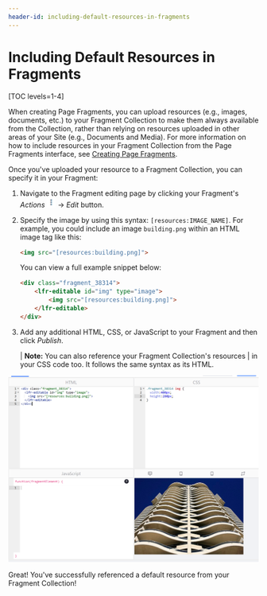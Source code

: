 ```yaml
---
header-id: including-default-resources-in-fragments
---
```


# Including Default Resources in Fragments

[TOC levels=1-4]

When creating Page Fragments, you can upload resources (e.g., images, documents,
etc.) to your Fragment Collection to make them always available from the
Collection, rather than relying on resources uploaded in other areas of your
Site (e.g., Documents and Media). For more information on how to include
resources in your Fragment Collection from the Page Fragments interface, see 
[Creating Page Fragments](/docs/7-2/user/-/knowledge_base/u/creating-page-fragments).

Once you've uploaded your resource to a Fragment Collection, you can specify it
in your Fragment:

1.  Navigate to the Fragment editing page by clicking your Fragment's *Actions*
    ![Actions](../../../images/icon-actions.png) &rarr; *Edit* button.

2.  Specify the image by using this syntax: `[resources:IMAGE_NAME]`. For
    example, you could include an image `building.png` within an HTML image tag
    like this:

    ```html
    <img src="[resources:building.png]">
    ```

    You can view a full example snippet below:

    ```html
    <div class="fragment_38314">
        <lfr-editable id="img" type="image">
            <img src="[resources:building.png]">
        </lfr-editable>
    </div>
    ```

3.  Add any additional HTML, CSS, or JavaScript to your Fragment and then click
    *Publish*.

    | **Note:** You can also reference your Fragment Collection's resources
    | in your CSS code too. It follows the same syntax as its HTML.

![Figure 1: Any Fragment from the Fragment Collection has access to the uploaded resources.](../../../images/fragment-resources.png)

Great! You've successfully referenced a default resource from your Fragment
Collection!
